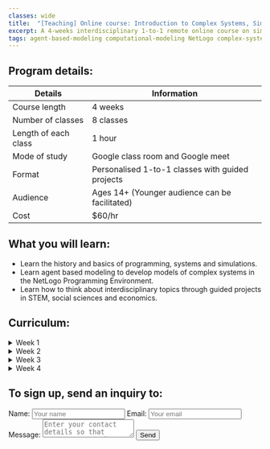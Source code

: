 ```yaml
---
classes: wide
title:  "[Teaching] Online course: Introduction to Complex Systems, Simulations & NetLogo"
excerpt: A 4-weeks interdisciplinary 1-to-1 remote online course on simulating and analysing complex systems using agent based modeling in the NetLogo Programming Environment. 
tags: agent-based-modeling computational-modeling NetLogo complex-systems
---
```



## Program details:
| Details | Information |
| ---------------------- | ----------------------------------|
| Course length | 4 weeks |
| Number of classes | 8 classes |
| Length of each class | 1 hour |
| Mode of study | Google class room and Google meet |
| Format | Personalised 1-to-1 classes with guided projects |
| Audience | Ages 14+ (Younger audience can be facilitated) |
| Cost | $60/hr |

## What you will learn:
- Learn the history and basics of programming, systems and simulations. 
- Learn agent based modeling to develop models of complex systems in the NetLogo Programming Environment.
- Learn how to think about interdisciplinary topics through guided projects in STEM, social sciences and economics. 


## Curriculum:
<details>
<summary>
 Week 1
</summary>
<p>
 
- Class 1: Introduction to systems, complex systems, Agent Based Modeling and NetLogo examples.  
- Class 2: History of functional and OO programming. Downloading, installing NetLogo and user interface.  
- Weekly assignment and extra reading </p>
</details>

<details>
<summary>
 Week 2
</summary>
<p>
 
- Class 1: Basic programming elements in Agent Based Modeling and first simple program.
- Class 2: Basics: guided examples of various features and elements. Exploring the NetLogo dictionary.
- Weekly assignment and extra reading. </p>
</details>

<details>
<summary>
 Week 3
</summary>
<p>
 
- Class 1: First guided project: Obstacle avoidance and mouse tracking.
- Class 2: Second guided project: Cellular Automata.
- Weekly assignment and extra reading. </p>
</details>

<details>
<summary>
 Week 4
</summary>
<p>
 
- Class 1: Third guided project: Forest Fire modeling.
- Class 2: Fourth guided project: Network modeling.
- Weekly assignment and extra reading.
 </p>
</details>

## To sign up, send an inquiry to:

<body>
 <form name="input" method="POST" action="https://formspree.io/connect@rayyanzahid.com">
  Name: <input type="text" name="Name" placeholder="Your name">
  Email: <input type="email" name="_replyto" placeholder="Your email">
  Message: <textarea name="message" placeholder="Enter your contact details so that rayyan can reach you out."></textarea>
  <input type="submit" value="Send"> 
  <input type="hidden" name="_subject" value="Enter your subject here" />
  <!--<input type="hidden" name="_next" value="thanks.html" />-->
 </form>
</body>
  
